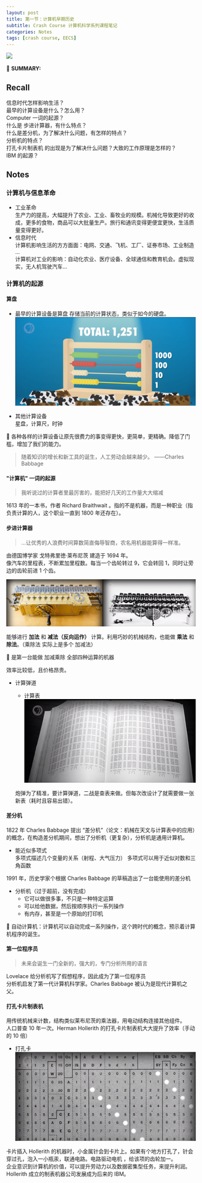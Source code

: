 ```yaml
---
layout: post
title: 第一节：计算机早期历史
subtitle: Crash Course 计算机科学系列课程笔记
categories: Notes
tags: [crash course, EECS]
---
```


![](https://www.youtube.com/watch?v=O5nskjZ_GoI)

📌 **SUMMARY:**  


## Recall

信息时代怎样影响生活？  
最早的计算设备是什么？怎么用？  
Computer 一词的起源？  
什么是 步进计算器，有什么特点？  
什么是差分机，为了解决什么问题，有怎样的特点？  
分析机的特点？  
打孔卡片制表机 的出现是为了解决什么问题？大致的工作原理是怎样的？  
IBM 的起源？  

## Notes

### 计算机与信息革命
- 工业革命  
  生产力的提高，大幅提升了农业、工业、畜牧业的规模。机械化导致更好的收成，更多的食物，商品可以大批量生产。旅行和通讯变得更便宜更快，生活质量变得更好。  
- 信息时代  
  计算机影响生活的方方面面：电网、交通、飞机、工厂、证券市场、工业制造 …  
  计算机对工业的影响：自动化农业、医疗设备、全球通信和教育机会。虚拟现实，无人机驾驶汽车…  

### 计算机的起源

#### 算盘

- 最早的计算设备是算盘
  存储当前的计算状态，类似于如今的硬盘。  
  ![算盘](/assets/images/2020/07/18-01.png)

- 其他计算设备  
  星盘，计算尺，时钟

<aside>
📌 各种各样的计算设备让原先很费力的事变得更快，更简单，更精确。降低了门槛，增加了我们的能力。
</aside>

> 随着知识的增长和新工具的诞生，人工劳动会越来越少。 ——Charles Babbage

#### "计算机" 一词的起源

> 我听说过的计算者里最厉害的，能把好几天的工作量大大缩减  

1613 年的一本书，作者 Richard Braithwait 。指的不是机器，而是一种职业（指负责计算的人，这个职业一直到 1800 年还存在）。



#### 步进计算器

> …让优秀的人浪费时间算数简直侮辱智商，农名用机器能算得一样准。  

由德国博学家 戈特弗里徳·莱布尼茨 建造于 1694 年。  
像汽车的里程表，不断累加里程数。每当一个齿轮转过 9，它会转回 1，同时让旁边的齿轮前进 1 个齿。

![步进计算器](/assets/images/2020/07/18-02.png)

能够进行 **加法** 和 **减法（反向运作）** 计算。利用巧妙的机械结构，也能做 **乘法** 和 **除法**。（乘除法 实际上是多个 加减法）

<aside>
📌 是第一台能做 加减乘除 全部四种运算的机器
</aside>

效率比较低，且价格昂贵。

- 计算弹道
  - 计算表  
    ![计算表](/assets/images/2020/07/18-03.png)

  炮弹为了精准，要计算弹道，二战是查表来做。但每次改设计了就需要做一张新表（耗时且容易出错）。

#### 差分机

1822 年 Charles Babbage 提出 “差分机”（论文：机械在天文与计算表中的应用）的概念，在构造差分机期间，想出了分析机（更复杂），分析机是通用计算机。

- 能近似多项式  
  多项式描述几个变量的关系（射程、大气压力）
  多项式可以用于近似对数和三角函数

1991 年，历史学家个根据 Charles Babbage 的草稿造出了一台能使用的差分机

- 分析机（过于超前，没有完成）
    - 它可以做很多事，不只是一种特定运算
    - 可以给他数据，然后按顺序执行一系列操作
    - 有内存，甚至是一个原始的打印机

<aside>
📌 自动计算机：计算机可以自动完成一系列操作，这个跨时代的概念，预示着计算机程序的诞生。
</aside>

#### 第一位程序员
> 未来会诞生一门全新的，强大的，专门分析所用的语言  

Lovelace 给分析机写了假想程序，因此成为了第一位程序员  
分析机启发了第一代计算机科学家。Charles Babbage 被认为是现代计算机之父。

#### 打孔卡片制表机

用传统机械来计数，结构类似莱布尼茨的乘法器，用电动结构连接其他组件。  
人口普查 10 年一次。Herman Hollerith 的打孔卡片制表机大大提升了效率（手动的 10 倍）  

- 打孔卡  
![打孔卡](/assets/images/2020/07/18-04.png)

卡片插入 Hollerith 的机器时，小金属针会到卡片上。如果有个地方打孔了，针会穿过孔，泡入一小瓶汞，联通电路。电路驱动电机 ，给该项的齿轮加一。  
企业意识到计算机的价值，可以提升劳动力以及数据密集型任务，来提升利润。  
Hollerith 成立的制表机器公司发展成为后来的 IBM。
